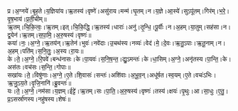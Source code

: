 

  
प्र।अ॒ग्नये॑।बृ॒ह॒ते।य॒ज्ञिया॑य।ऋ॒तस्य॑।वृष्णे॑।असु॑राय।मन्म॑।घृ॒तम्।न।य॒ज्ञे।आ॒स्ये॑।सुऽपू॑तम्।गिर॑म्।भ॒रे॒।वृ॒ष॒भाय॑।प्र॒ती॒चीम्॥  
ऋ॒तम्।चि॒कि॒त्वः॒।ऋ॒तम्।इत्।चि॒कि॒द्धि॒।ऋ॒तस्य॑।धाराः॑।अनु॑।तृ॒न्धि॒।पू॒र्वीः।न।अ॒हम्।या॒तुम्।सह॑सा।न।द्व॒येन॑।ऋ॒तम्।स॒पा॒मि॒।अ॒रु॒षस्य॑।वृष्णः॑॥  
कया॑।नः॒।अ॒ग्ने॒।ऋ॒तय॑न्।ऋ॒तेन॑।भुवः॑।नवे॑दाः।उ॒चथ॑स्य।नव्यः॑।वेद॑।मे॒।दे॒वः।ऋ॒तु॒ऽपाः।ऋ॒तू॒नाम्।न।अ॒हम्।पति॑म्।स॒नि॒तुः॒।अ॒स्य।रा॒यः॥  
के।ते॒।अ॒ग्ने॒।रि॒पवे॑।बन्ध॑नासः।के।पा॒यवः॑।स॒नि॒ष॒न्त॒।द्यु॒ऽमन्तः॑।के।धा॒सिम्।अ॒ग्ने॒।अनृ॑तस्य।पा॒न्ति॒।के।अस॑तः।वच॑सः।स॒न्ति॒।गोपाः॥  
सखा॑यः।ते॒।विषु॑णाः।अ॒ग्ने॒।ए॒ते।शि॒वासः॑।सन्तः॑।अशि॑वाः।अ॒भू॒व॒न्।अधू॑र्षत।स्व॒यम्।ए॒ते।वचः॑ऽभिः।ऋ॒जु॒ऽय॒ते।वृ॒जि॒नानि॑।ब्रु॒वन्तः॑॥  
यः।ते॒।अ॒ग्ने॒।नम॑सा।य॒ज्ञम्।ईट्टे॑।ऋ॒तम्।सः।पा॒ति॒।अ॒रु॒षस्य॑।वृष्णः॑।तस्य॑।क्षयः॑।पृ॒थुः।आ।सा॒धुः।ए॒तु॒।प्र॒ऽसर्स्रा॑णस्य।नहु॑षस्य।शेषः॑॥  
